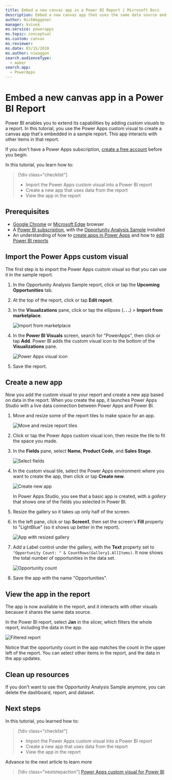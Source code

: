 ```yaml
---
title: Embed a new canvas app in a Power BI Report | Microsoft Docs
description: Embed a new canvas app that uses the same data source and can be filtered like other report items
author: NickWaggoner
manager: kvivek
ms.service: powerapps
ms.topic: conceptual
ms.custom: canvas
ms.reviewer: 
ms.date: 03/15/2018
ms.author: niwaggon
search.audienceType: 
  - maker
search.app: 
  - PowerApps
---
```


# Embed a new canvas app in a Power BI Report

Power BI enables you to extend its capabilities by adding *custom visuals* to a report. In this tutorial, you use the Power Apps custom visual to create a canvas app that's embedded in a sample report. This app interacts with other items in that report.

If you don't have a Power Apps subscription, [create a free account](../signup-for-powerapps.md) before you begin.

In this tutorial, you learn how to:
> [!div class="checklist"]
> * Import the Power Apps custom visual into a Power BI report
> * Create a new app that uses data from the report
> * View the app in the report

## Prerequisites

* [Google Chrome](https://www.google.com/chrome/browser/) or [Microsoft Edge](https://www.microsoft.com/windows/microsoft-edge) browser
* A [Power BI subscription](https://docs.microsoft.com/power-bi/service-self-service-signup-for-power-bi), with the [Opportunity Analysis Sample](https://docs.microsoft.com/power-bi/sample-opportunity-analysis#get-the-content-pack-for-this-sample) installed
* An understanding of how to [create apps in Power Apps](data-platform-create-app-scratch.md) and how to [edit Power BI reports](https://docs.microsoft.com/power-bi/service-the-report-editor-take-a-tour)

## Import the Power Apps custom visual

The first step is to import the Power Apps custom visual so that you can use it in the sample report.

1. In the Opportunity Analysis Sample report, click or tap the **Upcoming Opportunities** tab.

2. At the top of the report, click or tap **Edit report**.

3. In the **Visualizations** pane, click or tap the ellipses (**. . .**) > **Import from marketplace**. 

    ![Import from marketplace](media/embed-powerapps-powerbi/import-visual.png)

4. In the **Power BI Visuals** screen, search for "PowerApps", then click or tap **Add**. Power BI adds the custom visual icon to the bottom of the **Visualizations** pane.

    ![Power Apps visual icon](media/embed-powerapps-powerbi/powerapps-icon.png)

5. Save the report.

## Create a new app
Now you add the custom visual to your report and create a new app based on data in the report. When you create the app, it launches Power Apps Studio with a live data connection between Power Apps and Power BI.

1. Move and resize some of the report tiles to make space for an app.

    ![Move and resize report tiles](media/embed-powerapps-powerbi/move-resize.png)

2. Click or tap the Power Apps custom visual icon, then resize the tile to fit the space you made.

3. In the **Fields** pane, select **Name**, **Product Code**, and **Sales Stage**. 

    ![Select fields](media/embed-powerapps-powerbi/select-fields.png)

4. In the custom visual tile, select the Power Apps environment where you want to create the app, then click or tap **Create new**.

    ![Create new app](media/embed-powerapps-powerbi/create-new-app.png)

    In Power Apps Studio, you see that a basic app is created, with a *gallery* that shows one of the fields you selected in Power BI.

5.  Resize the gallery so it takes up only half of the screen. 

6. In the left pane, click or tap **Screen1**, then set the screen's **Fill** property to "LightBlue" (so it shows up better in the report).

    ![App with resized gallery](media/embed-powerapps-powerbi/app-gallery.png)

6. Add a Label control under the gallery, with the **Text** property set to `"Opportunity Count: " & CountRows(Gallery1.AllItems)`. It now shows the total number of opportunities in the data set.

    ![Opportunity count](media/embed-powerapps-powerbi/opportunity-count.png)

7. Save the app with the name "Opportunities". 


## View the app in the report
The app is now available in the report, and it interacts with other visuals because it shares the same data source.

In the Power BI report, select **Jan** in the slicer, which filters the whole report, including the data in the app.

![Filtered report](media/embed-powerapps-powerbi/filtered-report.png)

Notice that the opportunity count in the app matches the count in the upper left of the report. You can select other items in the report, and the data in the app updates.


## Clean up resources
If you don't want to use the Opportunity Analysis Sample anymore, you can delete the dashboard, report, and dataset.


## Next steps
In this tutorial, you learned how to:
> [!div class="checklist"]
> * Import the Power Apps custom visual into a Power BI report
> * Create a new app that uses data from the report
> * View the app in the report

Advance to the next article to learn more
> [!div class="nextstepaction"]
> [Power Apps custom visual for Power BI](powerapps-custom-visual.md)

